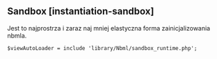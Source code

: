 ## Sandbox [instantiation-sandbox]

Jest to najprostrza i zaraz naj mniej elastyczna forma zainicjalizowania nbmla.

	$viewAutoLoader = include 'library/Nbml/sandbox_runtime.php';